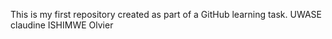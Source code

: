 This is my first repository created as part of a GitHub learning task.
UWASE  claudine
ISHIMWE Olvier
